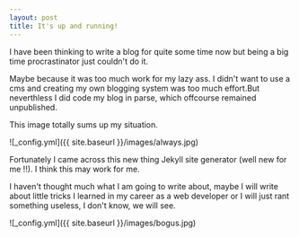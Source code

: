 ```yaml
---
layout: post
title: It's up and running!
---
```


I have been thinking to write a blog for quite some time now but being a big time procrastinator just couldn't do it.

Maybe because  it was too much work for my lazy ass. I didn't want to use a cms and creating my own blogging system was too much effort.But neverthless I did code my blog in parse, which offcourse remained unpublished.

This image totally sums up my situation. 

![_config.yml]({{ site.baseurl }}/images/always.jpg)

Fortunately I came across this new thing Jekyll site generator (well new for me !!). I think this may work for me.

I haven't thought much what I am going to write about, maybe I will write about little tricks I learned in my career as a web developer or I will just rant something useless, I don't know, we will see.

![_config.yml]({{ site.baseurl }}/images/bogus.jpg)